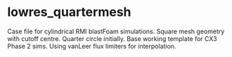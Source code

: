 # lowres_quartermesh
Case file for cylindrical RMI blastFoam simulations.
Square mesh geometry with cutoff centre.
Quarter circle initially.
Base working template for CX3 Phase 2 sims.
Using vanLeer flux limiters for interpolation.
